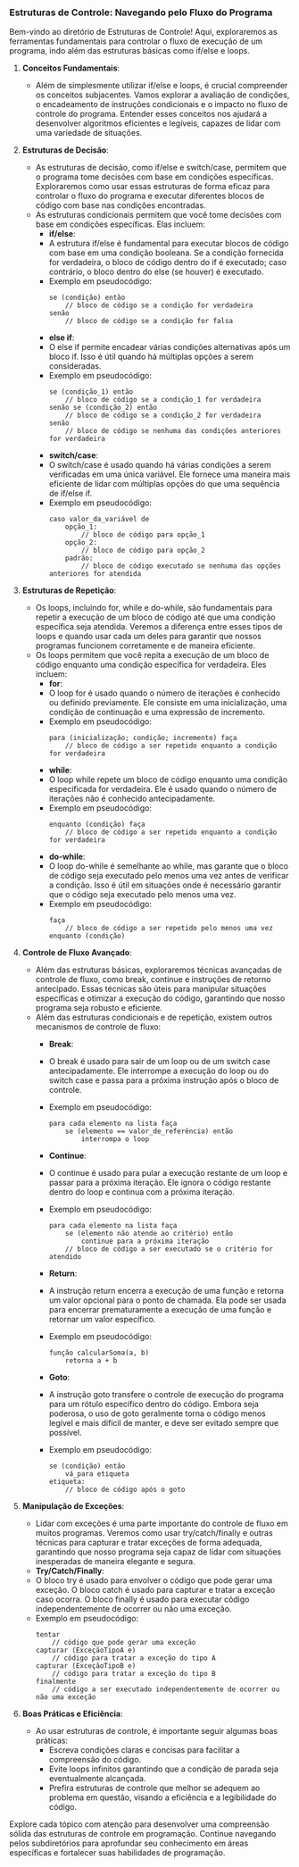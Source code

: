 ### Estruturas de Controle: Navegando pelo Fluxo do Programa

Bem-vindo ao diretório de Estruturas de Controle! Aqui, exploraremos as ferramentas fundamentais para controlar o fluxo de execução de um programa, indo além das estruturas básicas como if/else e loops.

1. **Conceitos Fundamentais**:
   - Além de simplesmente utilizar if/else e loops, é crucial compreender os conceitos subjacentes. Vamos explorar a avaliação de condições, o encadeamento de instruções condicionais e o impacto no fluxo de controle do programa. Entender esses conceitos nos ajudará a desenvolver algoritmos eficientes e legíveis, capazes de lidar com uma variedade de situações.

2. **Estruturas de Decisão**:
   - As estruturas de decisão, como if/else e switch/case, permitem que o programa tome decisões com base em condições específicas. Exploraremos como usar essas estruturas de forma eficaz para controlar o fluxo do programa e executar diferentes blocos de código com base nas condições encontradas.
   - As estruturas condicionais permitem que você tome decisões com base em condições específicas. Elas incluem:
       - **if/else**:
       - A estrutura if/else é fundamental para executar blocos de código com base em uma condição booleana. Se a condição fornecida for verdadeira, o bloco de código dentro do if é executado; caso contrário, o bloco dentro do else (se houver) é executado.
       - Exemplo em pseudocódigo:
           ```
           se (condição) então
               // bloco de código se a condição for verdadeira
           senão
               // bloco de código se a condição for falsa
           ```
       - **else if**:
       - O else if permite encadear várias condições alternativas após um bloco if. Isso é útil quando há múltiplas opções a serem consideradas.
       - Exemplo em pseudocódigo:
           ```
           se (condição_1) então
               // bloco de código se a condição_1 for verdadeira
           senão se (condição_2) então
               // bloco de código se a condição_2 for verdadeira
           senão
               // bloco de código se nenhuma das condições anteriores for verdadeira
           ```
       - **switch/case**:
       - O switch/case é usado quando há várias condições a serem verificadas em uma única variável. Ele fornece uma maneira mais eficiente de lidar com múltiplas opções do que uma sequência de if/else if.
       - Exemplo em pseudocódigo:
           ```
           caso valor_da_variável de
               opção_1:
                   // bloco de código para opção_1
               opção_2:
                   // bloco de código para opção_2
               padrão:
                   // bloco de código executado se nenhuma das opções anteriores for atendida
           ```

3. **Estruturas de Repetição**:
   - Os loops, incluindo for, while e do-while, são fundamentais para repetir a execução de um bloco de código até que uma condição específica seja atendida. Veremos a diferença entre esses tipos de loops e quando usar cada um deles para garantir que nossos programas funcionem corretamente e de maneira eficiente.
   - Os loops permitem que você repita a execução de um bloco de código enquanto uma condição específica for verdadeira. Eles incluem:
       - **for**:
       - O loop for é usado quando o número de iterações é conhecido ou definido previamente. Ele consiste em uma inicialização, uma condição de continuação e uma expressão de incremento.
       - Exemplo em pseudocódigo:
           ```
           para (inicialização; condição; incremento) faça
               // bloco de código a ser repetido enquanto a condição for verdadeira
           ```
       - **while**:
       - O loop while repete um bloco de código enquanto uma condição especificada for verdadeira. Ele é usado quando o número de iterações não é conhecido antecipadamente.
       - Exemplo em pseudocódigo:
           ```
           enquanto (condição) faça
               // bloco de código a ser repetido enquanto a condição for verdadeira
           ```
       - **do-while**:
       - O loop do-while é semelhante ao while, mas garante que o bloco de código seja executado pelo menos uma vez antes de verificar a condição. Isso é útil em situações onde é necessário garantir que o código seja executado pelo menos uma vez.
       - Exemplo em pseudocódigo:
           ```
           faça
               // bloco de código a ser repetido pelo menos uma vez
           enquanto (condição) 
           ```

4. **Controle de Fluxo Avançado**:
   - Além das estruturas básicas, exploraremos técnicas avançadas de controle de fluxo, como break, continue e instruções de retorno antecipado. Essas técnicas são úteis para manipular situações específicas e otimizar a execução do código, garantindo que nosso programa seja robusto e eficiente.
   - Além das estruturas condicionais e de repetição, existem outros mecanismos de controle de fluxo:
       - **Break**:
       - O break é usado para sair de um loop ou de um switch case antecipadamente. Ele interrompe a execução do loop ou do switch case e passa para a próxima instrução após o bloco de controle.
       - Exemplo em pseudocódigo:
           ```
           para cada elemento na lista faça
               se (elemento == valor_de_referência) então
                   interrompa o loop
           ```
   
       - **Continue**:
       - O continue é usado para pular a execução restante de um loop e passar para a próxima iteração. Ele ignora o código restante dentro do loop e continua com a próxima iteração.
       - Exemplo em pseudocódigo:
           ```
           para cada elemento na lista faça
               se (elemento não atende ao critério) então
                   continue para a próxima iteração
               // bloco de código a ser executado se o critério for atendido
           ```
   
       - **Return**:
       - A instrução return encerra a execução de uma função e retorna um valor opcional para o ponto de chamada. Ela pode ser usada para encerrar prematuramente a execução de uma função e retornar um valor específico.
       - Exemplo em pseudocódigo:
           ```
           função calcularSoma(a, b) 
               retorna a + b
           ```
       - **Goto**:
       - A instrução goto transfere o controle de execução do programa para um rótulo específico dentro do código. Embora seja poderosa, o uso de goto geralmente torna o código menos legível e mais difícil de manter, e deve ser evitado sempre que possível.
       - Exemplo em pseudocódigo:
           ```
           se (condição) então
               vá_para etiqueta
           etiqueta:
               // bloco de código após o goto
           ```
5. **Manipulação de Exceções**:
   - Lidar com exceções é uma parte importante do controle de fluxo em muitos programas. Veremos como usar try/catch/finally e outras técnicas para capturar e tratar exceções de forma adequada, garantindo que nosso programa seja capaz de lidar com situações inesperadas de maneira elegante e segura.
    - **Try/Catch/Finally**:
    - O bloco try é usado para envolver o código que pode gerar uma exceção. O bloco catch é usado para capturar e tratar a exceção caso ocorra. O bloco finally é usado para executar código independentemente de ocorrer ou não uma exceção.
    - Exemplo em pseudocódigo:
        ```
        tentar
            // código que pode gerar uma exceção
        capturar (ExceçãoTipoA e)
            // código para tratar a exceção do tipo A
        capturar (ExceçãoTipoB e)
            // código para tratar a exceção do tipo B
        finalmente
            // código a ser executado independentemente de ocorrer ou não uma exceção
        ```
6. **Boas Práticas e Eficiência**:
   - Ao usar estruturas de controle, é importante seguir algumas boas práticas:
     - Escreva condições claras e concisas para facilitar a compreensão do código.
     - Evite loops infinitos garantindo que a condição de parada seja eventualmente alcançada.
     - Prefira estruturas de controle que melhor se adequem ao problema em questão, visando a eficiência e a legibilidade do código.

Explore cada tópico com atenção para desenvolver uma compreensão sólida das estruturas de controle em programação. Continue navegando pelos subdiretórios para aprofundar seu conhecimento em áreas específicas e fortalecer suas habilidades de programação.

